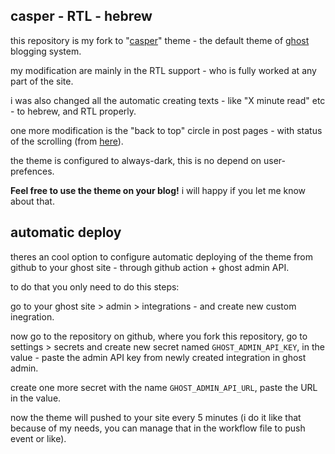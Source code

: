 ## casper - RTL - hebrew

this repository is my fork to "[casper](https://github.com/TryGhost/Casper)" theme - the default theme of [ghost](https://ghost.org/) blogging system.

my modification are mainly in the RTL support - who is fully worked at any part of the site.

i was also changed all the automatic creating texts - like "X minute read" etc - to hebrew, and RTL properly.

one more modification is the "back to top" circle in post pages - with status of the scrolling (from [here](https://www.jqueryscript.net/other/back-top-scroll-indicator.html)).

the theme is configured to always-dark, this is no depend on user-prefences.

**Feel free to use the theme on your blog!** i will happy if you let me know about that.

## automatic deploy

theres an cool option to configure automatic deploying of the theme from github to your ghost site - through github action + ghost admin API.

to do that you only need to do this steps:

go to your ghost site > admin > integrations - and create new custom inegration.

now go to the repository on github, where you fork this repository, go to settings > secrets and create new secret named ``GHOST_ADMIN_API_KEY``, in the value - paste the admin API key from newly created integration in ghost admin.

create one more secret with the name ``GHOST_ADMIN_API_URL``, paste the URL in the value.

now the theme will pushed to your site every 5 minutes (i do it like that because of my needs, you can manage that in the workflow file to push event or like).
